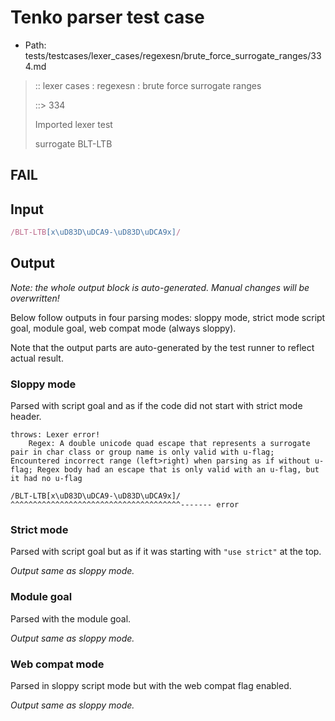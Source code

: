 # Tenko parser test case

- Path: tests/testcases/lexer_cases/regexesn/brute_force_surrogate_ranges/334.md

> :: lexer cases : regexesn : brute force surrogate ranges
>
> ::> 334
>
> Imported lexer test
>
> surrogate BLT-LTB

## FAIL

## Input

`````js
/BLT-LTB[x\uD83D\uDCA9-\uD83D\uDCA9x]/
`````

## Output

_Note: the whole output block is auto-generated. Manual changes will be overwritten!_

Below follow outputs in four parsing modes: sloppy mode, strict mode script goal, module goal, web compat mode (always sloppy).

Note that the output parts are auto-generated by the test runner to reflect actual result.

### Sloppy mode

Parsed with script goal and as if the code did not start with strict mode header.

`````
throws: Lexer error!
    Regex: A double unicode quad escape that represents a surrogate pair in char class or group name is only valid with u-flag; Encountered incorrect range (left>right) when parsing as if without u-flag; Regex body had an escape that is only valid with an u-flag, but it had no u-flag

/BLT-LTB[x\uD83D\uDCA9-\uD83D\uDCA9x]/
^^^^^^^^^^^^^^^^^^^^^^^^^^^^^^^^^^^^^^------- error
`````

### Strict mode

Parsed with script goal but as if it was starting with `"use strict"` at the top.

_Output same as sloppy mode._

### Module goal

Parsed with the module goal.

_Output same as sloppy mode._

### Web compat mode

Parsed in sloppy script mode but with the web compat flag enabled.

_Output same as sloppy mode._
